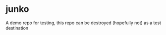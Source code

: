# junko 

A demo repo for testing, this repo can be destroyed (hopefully not) as a test destination

 
